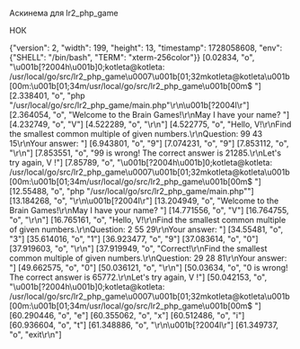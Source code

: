 Аскинема для lr2_php_game

НОК


{"version": 2, "width": 199, "height": 13, "timestamp": 1728058608, "env": {"SHELL": "/bin/bash", "TERM": "xterm-256color"}}
[0.02834, "o", "\u001b[?2004h\u001b]0;kotleta@kotleta: /usr/local/go/src/lr2_php_game\u0007\u001b[01;32mkotleta@kotleta\u001b[00m:\u001b[01;34m/usr/local/go/src/lr2_php_game\u001b[00m$ "]
[2.338401, "o", "php \"/usr/local/go/src/lr2_php_game/main.php\"\r\n\u001b[?2004l\r"]
[2.364054, "o", "Welcome to the Brain Games!\r\nMay I have your name? "]
[4.232749, "o", "V"]
[4.522289, "o", "\r\n"]
[4.522775, "o", "Hello, V!\r\nFind the smallest common multiple of given numbers.\r\nQuestion: 99 43 15\r\nYour answer: "]
[6.943801, "o", "9"]
[7.074231, "o", "9"]
[7.853112, "o", "\r\n"]
[7.853551, "o", "99 is wrong! The correct answer is 21285.\r\nLet's try again, V !"]
[7.85789, "o", "\u001b[?2004h\u001b]0;kotleta@kotleta: /usr/local/go/src/lr2_php_game\u0007\u001b[01;32mkotleta@kotleta\u001b[00m:\u001b[01;34m/usr/local/go/src/lr2_php_game\u001b[00m$ "]
[12.55488, "o", "php \"/usr/local/go/src/lr2_php_game/main.php\""]
[13.184268, "o", "\r\n\u001b[?2004l\r"]
[13.204949, "o", "Welcome to the Brain Games!\r\nMay I have your name? "]
[14.771556, "o", "V"]
[16.764755, "o", "\r\n"]
[16.765161, "o", "Hello, V!\r\nFind the smallest common multiple of given numbers.\r\nQuestion: 2 55 29\r\nYour answer: "]
[34.55481, "o", "3"]
[35.614016, "o", "1"]
[36.923477, "o", "9"]
[37.083614, "o", "0"]
[37.919603, "o", "\r\n"]
[37.919949, "o", "Correct!\r\nFind the smallest common multiple of given numbers.\r\nQuestion: 29 28 81\r\nYour answer: "]
[49.662575, "o", "0"]
[50.036121, "o", "\r\n"]
[50.03634, "o", "0 is wrong! The correct answer is 65772.\r\nLet's try again, V !"]
[50.042153, "o", "\u001b[?2004h\u001b]0;kotleta@kotleta: /usr/local/go/src/lr2_php_game\u0007\u001b[01;32mkotleta@kotleta\u001b[00m:\u001b[01;34m/usr/local/go/src/lr2_php_game\u001b[00m$ "]
[60.290446, "o", "e"]
[60.355062, "o", "x"]
[60.512486, "o", "i"]
[60.936604, "o", "t"]
[61.348886, "o", "\r\n\u001b[?2004l\r"]
[61.349737, "o", "exit\r\n"]
